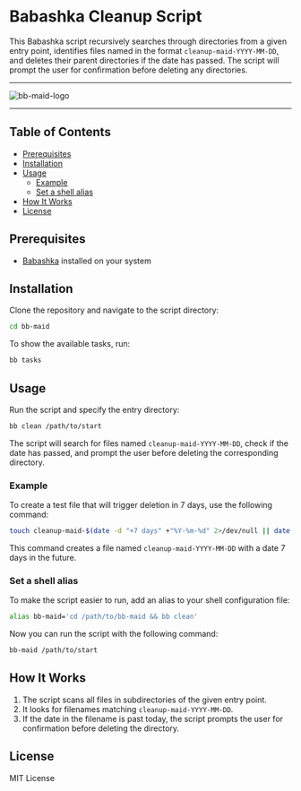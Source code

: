 # Babashka Cleanup Script<!-- omit in toc -->

This Babashka script recursively searches through directories from a given entry
point, identifies files named in the format `cleanup-maid-YYYY-MM-DD`, and
deletes their parent directories if the date has passed. The script will prompt
the user for confirmation before deleting any directories.

---

![bb-maid-logo](https://github.com/user-attachments/assets/2e634a95-dd49-4f33-8bb2-87194753b0f7)

---

## Table of Contents<!-- omit in toc -->

- [Prerequisites](#prerequisites)
- [Installation](#installation)
- [Usage](#usage)
  - [Example](#example)
  - [Set a shell alias](#set-a-shell-alias)
- [How It Works](#how-it-works)
- [License](#license)

## Prerequisites

- [Babashka](https://github.com/babashka/babashka) installed on your system

## Installation

Clone the repository and navigate to the script directory:

```sh
cd bb-maid
```

To show the available tasks, run:

```sh
bb tasks
```

## Usage

Run the script and specify the entry directory:

```sh
bb clean /path/to/start
```

The script will search for files named `cleanup-maid-YYYY-MM-DD`, check if the
date has passed, and prompt the user before deleting the corresponding
directory.

### Example

To create a test file that will trigger deletion in 7 days, use the following
command:

```sh
touch cleanup-maid-$(date -d "+7 days" +"%Y-%m-%d" 2>/dev/null || date -v+7d +"%Y-%m-%d")
```

This command creates a file named `cleanup-maid-YYYY-MM-DD` with a date 7 days in the future.

### Set a shell alias

To make the script easier to run, add an alias to your shell configuration file:

```sh
alias bb-maid='cd /path/to/bb-maid && bb clean'
```

Now you can run the script with the following command:

```sh
bb-maid /path/to/start
```

## How It Works

1. The script scans all files in subdirectories of the given entry point.
2. It looks for filenames matching `cleanup-maid-YYYY-MM-DD`.
3. If the date in the filename is past today, the script prompts the user for
   confirmation before deleting the directory.

## License

MIT License
